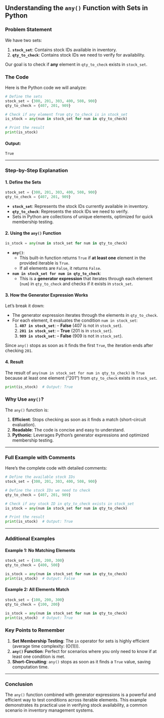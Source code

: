 ## Understanding the `any()` Function with Sets in Python

### Problem Statement
We have two sets:
1. **`stock_set`**: Contains stock IDs available in inventory.
2. **`qty_to_check`**: Contains stock IDs we need to verify for availability.

Our goal is to check if **any** element in `qty_to_check` exists in `stock_set`.

### The Code
Here is the Python code we will analyze:

```python
# Define the sets
stock_set = {300, 201, 303, 400, 508, 900}
qty_to_check = {407, 201, 909}

# Check if any element from qty_to_check is in stock_set
is_stock = any(num in stock_set for num in qty_to_check)

# Print the result
print(is_stock)
```

#### Output:
```
True
```

---

### Step-by-Step Explanation

#### 1. **Define the Sets**

```python
stock_set = {300, 201, 303, 400, 508, 900}
qty_to_check = {407, 201, 909}
```
- **`stock_set`**: Represents the stock IDs currently available in inventory.
- **`qty_to_check`**: Represents the stock IDs we need to verify.
- Sets in Python are collections of unique elements, optimized for quick membership testing.


#### 2. **Using the `any()` Function**

```python
is_stock = any(num in stock_set for num in qty_to_check)
```
- **`any()`**:
  - This built-in function returns `True` if **at least one** element in the provided iterable is `True`.
  - If all elements are `False`, it returns `False`.
- **`num in stock_set for num in qty_to_check`**:
  - This is a **generator expression** that iterates through each element (`num`) in `qty_to_check` and checks if it exists in `stock_set`.

#### 3. **How the Generator Expression Works**
Let’s break it down:

- The generator expression iterates through the elements in `qty_to_check`.
- For each element, it evaluates the condition `num in stock_set`:
  1. **`407 in stock_set`**: – **False** (407 is not in `stock_set`).
  2. **`201 in stock_set`**: – **True** (201 is in `stock_set`).
  3. **`909 in stock_set`**: – **False** (909 is not in `stock_set`).

Since `any()` stops as soon as it finds the first `True`, the iteration ends after checking `201`.

#### 4. **Result**
The result of `any(num in stock_set for num in qty_to_check)` is `True` because at least one element (“201”) from `qty_to_check` exists in `stock_set`.

```python
print(is_stock)  # Output: True
```

### Why Use `any()`?
The `any()` function is:
1. **Efficient**: Stops checking as soon as it finds a match (short-circuit evaluation).
2. **Readable**: The code is concise and easy to understand.
3. **Pythonic**: Leverages Python’s generator expressions and optimized membership testing.

---

### Full Example with Comments

Here’s the complete code with detailed comments:

```python
# Define the available stock IDs
stock_set = {300, 201, 303, 400, 508, 900}

# Define the stock IDs we need to check
qty_to_check = {407, 201, 909}

# Check if any stock ID in qty_to_check exists in stock_set
is_stock = any(num in stock_set for num in qty_to_check)

# Print the result
print(is_stock)  # Output: True
```
---

### Additional Examples
#### Example 1: No Matching Elements
```python
stock_set = {100, 200, 300}
qty_to_check = {400, 500}

is_stock = any(num in stock_set for num in qty_to_check)
print(is_stock)  # Output: False
```

#### Example 2: All Elements Match
```python
stock_set = {100, 200, 300}
qty_to_check = {100, 200}

is_stock = any(num in stock_set for num in qty_to_check)
print(is_stock)  # Output: True
```

### Key Points to Remember
1. **Set Membership Testing**: The `in` operator for sets is highly efficient (average time complexity: \(O(1)\)).
2. **`any()` Function**: Perfect for scenarios where you only need to know if at least one condition is met.
3. **Short-Circuiting**: `any()` stops as soon as it finds a `True` value, saving computation time.

---

### Conclusion
The `any()` function combined with generator expressions is a powerful and efficient way to test conditions across iterable elements. 
This example demonstrates its practical use in verifying stock availability, a common scenario in inventory management systems.


